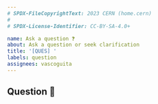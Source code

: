 ```yaml
---
# SPDX-FileCopyrightText: 2023 CERN (home.cern)
#
# SPDX-License-Identifier: CC-BY-SA-4.0+

name: Ask a question ❓
about: Ask a question or seek clarification
title: '[QUES] '
labels: question
assignees: vascoguita
---
```


## Question 🤔

<!-- Please provide a clear and concise description of your question. -->
